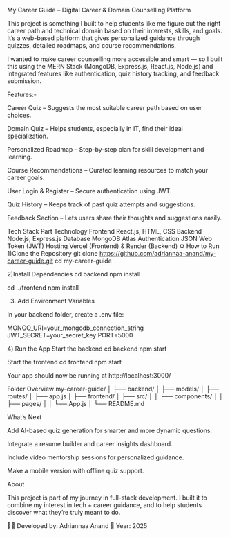 My Career Guide – Digital Career & Domain Counselling Platform

This project is something I built to help students like me figure out the right career path and technical domain based on their interests, skills, and goals. It’s a web-based platform that gives personalized guidance through quizzes, detailed roadmaps, and course recommendations.

I wanted to make career counselling more accessible and smart — so I built this using the MERN Stack (MongoDB, Express.js, React.js, Node.js) and integrated features like authentication, quiz history tracking, and feedback submission.

Features:-

Career Quiz – Suggests the most suitable career path based on user choices.

Domain Quiz – Helps students, especially in IT, find their ideal specialization.

Personalized Roadmap – Step-by-step plan for skill development and learning.

Course Recommendations – Curated learning resources to match your career goals.

User Login & Register – Secure authentication using JWT.

Quiz History – Keeps track of past quiz attempts and suggestions.

Feedback Section – Lets users share their thoughts and suggestions easily.

   Tech Stack
Part	Technology
Frontend	React.js, HTML, CSS
Backend	Node.js, Express.js
Database	MongoDB Atlas
Authentication	JSON Web Token (JWT)
Hosting	Vercel (Frontend) & Render (Backend)
⚙️ How to Run
1️)Clone the Repository
git clone https://github.com/adriannaa-anand/my-career-guide.git
cd my-career-guide

2️)Install Dependencies
cd backend
npm install

cd ../frontend
npm install

3) Add Environment Variables

In your backend folder, create a .env file:

MONGO_URI=your_mongodb_connection_string
JWT_SECRET=your_secret_key
PORT=5000

4️) Run the App
Start the backend
cd backend
npm start

Start the frontend
cd frontend
npm start


Your app should now be running at  http://localhost:3000/

Folder Overview
my-career-guide/
│
├── backend/
│   ├── models/
│   ├── routes/
│   ├── app.js
│
├── frontend/
│   ├── src/
│   │   ├── components/
│   │   ├── pages/
│   │   └── App.js
│
└── README.md

What’s Next

Add AI-based quiz generation for smarter and more dynamic questions.

Integrate a resume builder and career insights dashboard.

 Include video mentorship sessions for personalized guidance.

 Make a mobile version with offline quiz support.

   About

This project is part of my journey in full-stack development.
I built it to combine my interest in tech + career guidance, and to help students discover what they’re truly meant to do.

👩‍💻 Developed by: Adriannaa Anand
📅 Year: 2025
